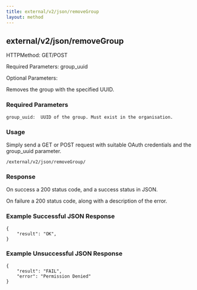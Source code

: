 ```yaml
---
title: external/v2/json/removeGroup
layout: method
---
```

## external/v2/json/removeGroup

HTTPMethod: GET/POST

Required Parameters: group_uuid

Optional Parameters:

Removes the group with the specified UUID.

### Required Parameters
`
group_uuid:  UUID of the group. Must exist in the organisation.
`

### Usage

Simply send a GET or POST request with suitable OAuth credentials and the group_uuid parameter.

`/external/v2/json/removeGroup/`

### Response

On success a 200 status code, and a success status in JSON.

On failure a 200 status code, along with a description of the error.

### Example Successful JSON Response

    {
        "result": "OK",
    }

### Example Unsuccessful JSON Response

    {
        "result": "FAIL",
        "error": "Permission Denied" 
    }